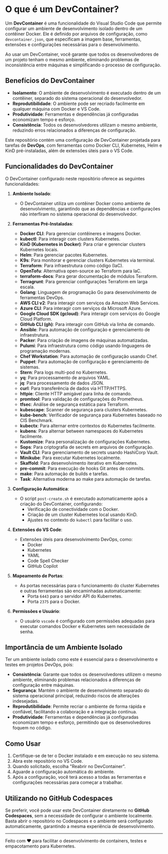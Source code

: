 # O que é um DevContainer?

Um **DevContainer** é uma funcionalidade do Visual Studio Code que permite configurar um ambiente de desenvolvimento isolado dentro de um contêiner Docker. Ele é definido por arquivos de configuração, como `devcontainer.json`, que especificam a imagem base, ferramentas, extensões e configurações necessárias para o desenvolvimento. 

Ao usar um DevContainer, você garante que todos os desenvolvedores de um projeto tenham o mesmo ambiente, eliminando problemas de inconsistência entre máquinas e simplificando o processo de configuração.

## Benefícios do DevContainer

- **Isolamento**: O ambiente de desenvolvimento é executado dentro de um contêiner, separado do sistema operacional do desenvolvedor.
- **Reprodutibilidade**: O ambiente pode ser recriado facilmente em qualquer máquina com Docker e VS Code.
- **Produtividade**: Ferramentas e dependências já configuradas economizam tempo e esforço.
- **Consistência**: Todos os desenvolvedores utilizam o mesmo ambiente, reduzindo erros relacionados a diferenças de configuração.

Este repositório contém uma configuração de DevContainer projetada para tarefas de **DevOps**, com ferramentas como Docker CLI, Kubernetes, Helm e KinD pré-instaladas, além de extensões úteis para o VS Code.

## Funcionalidades do DevContainer

O DevContainer configurado neste repositório oferece as seguintes funcionalidades:

1. **Ambiente Isolado**:
   - O DevContainer utiliza um contêiner Docker como ambiente de desenvolvimento, garantindo que as dependências e configurações não interfiram no sistema operacional do desenvolvedor.

2. **Ferramentas Pré-Instaladas**:
   - **Docker CLI**: Para gerenciar contêineres e imagens Docker.
   - **kubectl**: Para interagir com clusters Kubernetes.
   - **KinD (Kubernetes in Docker)**: Para criar e gerenciar clusters Kubernetes locais.
   - **Helm**: Para gerenciar pacotes Kubernetes.
   - **K9s**: Para monitorar e gerenciar clusters Kubernetes via terminal.
   - **Terraform**: Para infraestrutura como código (IaC).
   - **OpenTofu**: Alternativa open-source ao Terraform para IaC.
   - **terraform-docs**: Para gerar documentação de módulos Terraform.
   - **Terragrunt**: Para gerenciar configurações Terraform em larga escala.
   - **Golang**: Linguagem de programação Go para desenvolvimento de ferramentas DevOps.
   - **AWS CLI v2**: Para interagir com serviços da Amazon Web Services.
   - **Azure CLI**: Para interagir com serviços da Microsoft Azure.
   - **Google Cloud SDK (gcloud)**: Para interagir com serviços do Google Cloud Platform.
   - **GitHub CLI (gh)**: Para interagir com GitHub via linha de comando.
   - **Ansible**: Para automação de configuração e gerenciamento de infraestrutura.
   - **Packer**: Para criação de imagens de máquinas automatizadas.
   - **Pulumi**: Para infraestrutura como código usando linguagens de programação modernas.
   - **Chef Workstation**: Para automação de configuração usando Chef.
   - **Puppet**: Para automação de configuração e gerenciamento de sistemas.
   - **Stern**: Para logs multi-pod no Kubernetes.
   - **yq**: Para processamento de arquivos YAML.
   - **jq**: Para processamento de dados JSON.
   - **curl**: Para transferência de dados via HTTP/HTTPS.
   - **httpie**: Cliente HTTP amigável para linha de comando.
   - **promtool**: Para validação de configurações do Prometheus.
   - **tfsec**: Análise de segurança estática para Terraform.
   - **kubescape**: Scanner de segurança para clusters Kubernetes.
   - **kube-bench**: Verificador de segurança para Kubernetes baseado no CIS Benchmark.
   - **kubectx**: Para alternar entre contextos do Kubernetes facilmente.
   - **kubens**: Para alternar between namespaces do Kubernetes facilmente.
   - **Kustomize**: Para personalização de configurações Kubernetes.
   - **Sops**: Para criptografia de secrets em arquivos de configuração.
   - **Vault CLI**: Para gerenciamento de secrets usando HashiCorp Vault.
   - **Minikube**: Para executar Kubernetes localmente.
   - **Skaffold**: Para desenvolvimento iterativo em Kubernetes.
   - **pre-commit**: Para execução de hooks Git antes de commits.
   - **make**: Para automação de builds e tarefas.
   - **Task**: Alternativa moderna ao make para automação de tarefas.

3. **Configuração Automática**:
   - O script `post-create.sh` é executado automaticamente após a criação do DevContainer, configurando:
     - Verificação de conectividade com o Docker.
     - Criação de um cluster Kubernetes local usando KinD.
     - Ajustes no contexto do `kubectl` para facilitar o uso.

4. **Extensões do VS Code**:
   - Extensões úteis para desenvolvimento DevOps, como:
     - Docker
     - Kubernetes
     - YAML
     - Code Spell Checker
     - GitHub Copilot

5. **Mapeamento de Portas**:
   - As portas necessárias para o funcionamento do cluster Kubernetes e outras ferramentas são encaminhadas automaticamente:
     - Porta `6443` para o servidor API do Kubernetes.
     - Porta `2375` para o Docker.

6. **Permissões e Usuário**:
   - O usuário `vscode` é configurado com permissões adequadas para executar comandos Docker e Kubernetes sem necessidade de senha.

## Importância de um Ambiente Isolado

Ter um ambiente isolado como este é essencial para o desenvolvimento e testes em projetos DevOps, pois:

- **Consistência**: Garante que todos os desenvolvedores utilizem o mesmo ambiente, eliminando problemas relacionados a diferenças de configuração entre máquinas.
- **Segurança**: Mantém o ambiente de desenvolvimento separado do sistema operacional principal, reduzindo riscos de alterações indesejadas.
- **Reprodutibilidade**: Permite recriar o ambiente de forma rápida e confiável, facilitando a colaboração e a integração contínua.
- **Produtividade**: Ferramentas e dependências já configuradas economizam tempo e esforço, permitindo que os desenvolvedores foquem no código.

## Como Usar

1. Certifique-se de ter o Docker instalado e em execução no seu sistema.
2. Abra este repositório no VS Code.
3. Quando solicitado, escolha "Reabrir no DevContainer".
4. Aguarde a configuração automática do ambiente.
5. Após a configuração, você terá acesso a todas as ferramentas e configurações necessárias para começar a trabalhar.

## Utilizando no GitHub Codespaces

Se preferir, você pode usar este DevContainer diretamente no **GitHub Codespaces**, sem a necessidade de configurar o ambiente localmente. Basta abrir o repositório no Codespaces e o ambiente será configurado automaticamente, garantindo a mesma experiência de desenvolvimento.

---

Feito com ❤️ para facilitar o desenvolvimento de containers, testes e empacotamento para Kubernetes.